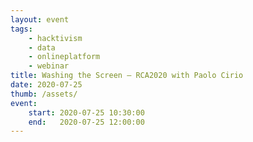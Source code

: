 ```yaml
---
layout: event
tags:
    - hacktivism 
    - data
    - onlineplatform
    - webinar
title: Washing the Screen – RCA2020 with Paolo Cirio
date: 2020-07-25
thumb: /assets/
event:
    start: 2020-07-25 10:30:00
    end:   2020-07-25 12:00:00
---
```


